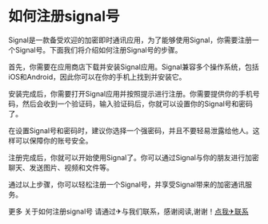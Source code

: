 # 如何注册signal号

Signal是一款备受欢迎的加密即时通讯应用，为了能够使用Signal，你需要注册一个Signal号。下面我们将介绍如何注册Signal号的步骤。

首先，你需要在应用商店下载并安装Signal应用。Signal兼容多个操作系统，包括iOS和Android，因此你可以在你的手机上找到并安装它。

安装完成后，你需要打开Signal应用并按照提示进行注册。你需要提供你的手机号码，然后会收到一个验证码，输入验证码后，你就可以设置你的Signal号和密码了。

在设置Signal号和密码时，建议你选择一个强密码，并且不要轻易泄露给他人。这样可以保障你的账号安全。

注册完成后，你就可以开始使用Signal了。你可以通过Signal与你的朋友进行加密聊天、发送图片、视频和文件等。

通过以上步骤，你可以轻松注册一个Signal号，并享受Signal带来的加密通讯服务。

更多 关于如何注册signal号 请通过✈与我们联系，感谢阅读,谢谢！[点我✈联系](https://w.k02.cc)